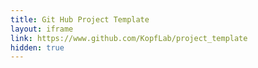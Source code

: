 ```yaml
---
title: Git Hub Project Template
layout: iframe
link: https://www.github.com/KopfLab/project_template
hidden: true
---
```

